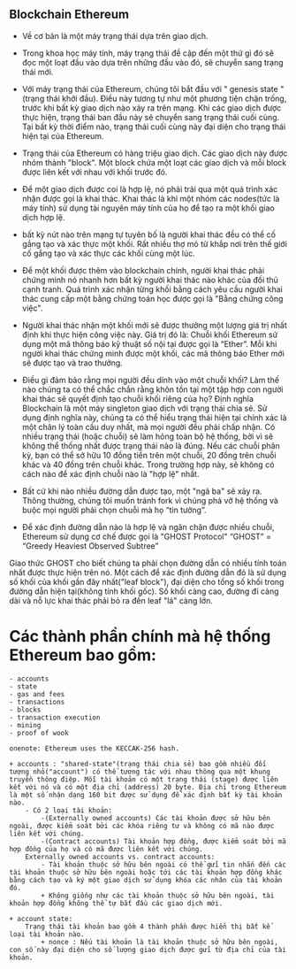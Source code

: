 ## Blockchain Ethereum
- Về cơ bản là một máy trạng thái dựa trên giao dịch.
- Trong khoa học máy tính, máy trạng thái đề cập đến một thứ gì đó sẽ đọc một loạt đầu vào dựa trên những đầu vào đó, sẽ chuyển sang trạng thái mới.
- Với máy trạng thái của Ethereum, chúng tôi bắt đầu với " genesis state " (trạng thái khởi đầu). Điều này tương tự như một phương tiện chặn trống, trước khi bất kỳ giao dịch nào xảy ra trên mạng. Khi các giao dịch được thực hiện, trạng thái ban đầu này sẽ chuyển sang trạng thái cuối cùng. Tại bất kỳ thời điểm nào, trạng thái cuối cùng này đại diện cho trạng thái hiện tại của Ethereum.
- Trạng thái của Ethereum có hàng triệu giao dịch. Các giao dịch này được nhóm thành "block". Một block chứa một loạt các giao dịch và mỗi block được liên kết với nhau với khối trước đó.

- Để một giao dịch được coi là hợp lệ, nó phải trải qua một quá trình xác nhận được gọi là khai thác. Khai thác là khi một nhóm các nodes(tức là máy tính) sử dụng tài nguyên máy tính của họ để tạo ra một khối giao dịch hợp lệ.
- bất kỳ nút nào trên mạng tự tuyên bố là người khai thác đều có thể cố gắng tạo và xác thực một khối. Rất nhiều thợ mỏ từ khắp nơi trên thế giới cố gắng tạo và xác thực các khối cùng một lúc.
- Để một khối được thêm vào blockchain chính, người khai thác phải chứng minh nó nhanh hơn bất kỳ người khai thác nào khác của đối thủ cạnh tranh. Quá trình xác nhận từng khối bằng cách yêu cầu người khai thác cung cấp một bằng chứng toán học được gọi là "Bằng chứng công việc".
- Người khai thác nhận một khối mới sẽ được thưởng một lượng giá trị nhất định khi thực hiện công việc này. Giá trị đó là: Chuỗi khối Ethereum sử dụng một mã thông báo kỹ thuật số nội tại được gọi là “Ether”. Mỗi khi người khai thác chứng minh được một khối, các mã thông báo Ether mới sẽ được tạo và trao thưởng.
+ Điều gì đảm bảo rằng mọi người đều dính vào một chuỗi khối? Làm thế nào chúng ta có thể chắc chắn rằng khôn tồn tại một tập hợp con người khai thác sẽ quyết định tạo chuỗi khối riêng của họ? Định nghĩa Blockchain là một máy singleton giao dịch với trạng thái chia sẻ.  Sử dụng định nghĩa này, chúng ta có thể hiểu trạng thái hiện tại chính xác là một chân lý toàn cầu duy nhất, mà mọi người đều phải chấp nhận. Có nhiều trạng thái (hoặc chuỗi) sẽ làm hỏng toàn bộ hệ thống, bởi vì sẽ không thể thống nhất được trạng thái nào là đúng. Nếu các chuỗi phân kỳ, bạn có thể sở hữu 10 đồng tiền trên một chuỗi, 20 đồng trên chuỗi khác và 40 đồng trên chuỗi khác. Trong trường hợp này, sẽ không có cách nào để xác định chuỗi nào là "hợp lệ" nhất.

- Bất cứ khi nào nhiều đường dẫn được tạo, một "ngã ba" sẽ xảy ra. Thông thường, chúng tôi muốn tránh fork vì chúng phá vỡ hệ thống và buộc mọi người phải chọn chuỗi mà họ “tin tưởng”.

- Để xác định đường dẫn nào là hợp lệ và ngăn chặn được nhiều chuỗi, Ethereum sử dụng cơ chế được gọi là "GHOST Protocol"
“GHOST” = “Greedy Heaviest Observed Subtree”

Giao thức GHOST cho biết chúng ta phải chọn đường dẫn có nhiều tính toán nhất được thực hiện trên nó. Một cách để xác định đường dẫn đó là sử dụng số khối của khối gần đây nhất("leaf block"), đại diện cho tổng số khối trong đường dẫn hiện tại(không tính khối gốc). Số khối càng cao, đường đi càng dài và nỗ lực khai thác phải bỏ ra đến leaf "lá" càng lớn.

# Các thành phần chính mà hệ thống Ethereum bao gồm:
    - accounts
    - state
    - gas and fees 
    - transactions
    - blocks
    - transaction execution
    - mining
    - proof of wook

    onenote: Ethereum uses the KECCAK-256 hash.

    + accounts : "shared-state"(trạng thái chia sẻ) bao gồm nhiều đối tượng nhỏ("account") có thể tương tác với nhau thông qua một khung truyền thông điệp. Mỗi tài khoản có một trạng thái (stage) được liên kết với nó và có một địa chỉ (address) 20 byte. Địa chỉ trong Ethereum là một số nhận dạng 160 bit được sử dụng để xác định bất kỳ tài khoản nào.
        - Có 2 loại tài khoản: 
            -(Externally owned accounts) Các tài khoản được sở hữu bên ngoài, được kiểm soát bởi các khóa riêng tư và không có mã nào được liên kết với chúng.
            -(Contract accounts) Tài khoản hợp đồng, được kiểm soát bởi mã hợp đồng của họ và có mã được liên kết với chúng.
        Externally owned accounts vs. contract accounts:
            - Tài khoản thuộc sở hữu bên ngoài có thể gửi tin nhắn đến các tài khoản thuộc sở hữu bên ngoài hoặc tới các tài khoản hợp đồng khác bằng cách tạo và ký một giao dịch sử dụng khóa các nhân của tài khoản đó.
            + Không giống như các tài khoản thuộc sở hữu bên ngoài, tài khoản hợp đồng không thể tự bắt đầu các giao dịch mới.

    + account state:
        Trạng thái tài khoản bao gồm 4 thành phần được hiển thị bất kể loại tài khoản nào.
            + nonce : Nếu tài khoản là tài khoản thuộc sở hữu bên ngoài, con số này đại diện cho số lượng giao dịch được gửi từ địa chỉ của tài khoản.